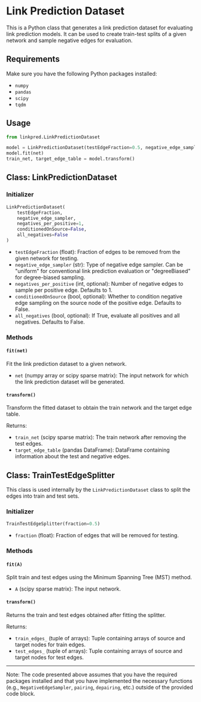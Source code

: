 # Link Prediction Dataset

This is a Python class that generates a link prediction dataset for evaluating link prediction models. It can be used to create train-test splits of a given network and sample negative edges for evaluation.

## Requirements

Make sure you have the following Python packages installed:

- `numpy`
- `pandas`
- `scipy`
- `tqdm`

## Usage

```python
from linkpred.LinkPredictionDataset

model = LinkPredictionDataset(testEdgeFraction=0.5, negative_edge_sampler="uniform")
model.fit(net)
train_net, target_edge_table = model.transform()
```

## Class: LinkPredictionDataset

### Initializer

```python
LinkPredictionDataset(
    testEdgeFraction,
    negative_edge_sampler,
    negatives_per_positive=1,
    conditionedOnSource=False,
    all_negatives=False
)
```

- `testEdgeFraction` (float): Fraction of edges to be removed from the given network for testing.
- `negative_edge_sampler` (str): Type of negative edge sampler. Can be "uniform" for conventional link prediction evaluation or "degreeBiased" for degree-biased sampling.
- `negatives_per_positive` (int, optional): Number of negative edges to sample per positive edge. Defaults to 1.
- `conditionedOnSource` (bool, optional): Whether to condition negative edge sampling on the source node of the positive edge. Defaults to False.
- `all_negatives` (bool, optional): If True, evaluate all positives and all negatives. Defaults to False.

### Methods

#### `fit(net)`

Fit the link prediction dataset to a given network.

- `net` (numpy array or scipy sparse matrix): The input network for which the link prediction dataset will be generated.

#### `transform()`

Transform the fitted dataset to obtain the train network and the target edge table.

Returns:
- `train_net` (scipy sparse matrix): The train network after removing the test edges.
- `target_edge_table` (pandas DataFrame): DataFrame containing information about the test and negative edges.

## Class: TrainTestEdgeSplitter

This class is used internally by the `LinkPredictionDataset` class to split the edges into train and test sets.

### Initializer

```python
TrainTestEdgeSplitter(fraction=0.5)
```

- `fraction` (float): Fraction of edges that will be removed for testing.

### Methods

#### `fit(A)`

Split train and test edges using the Minimum Spanning Tree (MST) method.

- `A` (scipy sparse matrix): The input network.

#### `transform()`

Returns the train and test edges obtained after fitting the splitter.

Returns:
- `train_edges_` (tuple of arrays): Tuple containing arrays of source and target nodes for train edges.
- `test_edges_` (tuple of arrays): Tuple containing arrays of source and target nodes for test edges.

---

Note: The code presented above assumes that you have the required packages installed and that you have implemented the necessary functions (e.g., `NegativeEdgeSampler`, `pairing`, `depairing`, etc.) outside of the provided code block.

